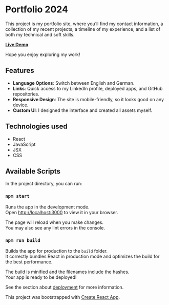 # Portfolio 2024
This project is my portfolio site, where you’ll find my contact information, a collection of my recent projects, a timeline of my experience, and a list of both my technical and soft skills.

**[Live Demo](https://portfolio2024-jessicaduarte.netlify.app/)**

Hope you enjoy exploring my work!

## Features
- **Language Options**: Switch between English and German.
- **Links**: Quick access to my LinkedIn profile, deployed apps, and GitHub repositories.
- **Responsive Design**: The site is mobile-friendly, so it looks good on any device.
- **Custom UI**: I designed the interface and created all assets myself.

## Technologies used
- React
- JavaScript
- JSX
- CSS

## Available Scripts

In the project directory, you can run:

### `npm start`

Runs the app in the development mode.\
Open [http://localhost:3000](http://localhost:3000) to view it in your browser.

The page will reload when you make changes.\
You may also see any lint errors in the console.

### `npm run build`

Builds the app for production to the `build` folder.\
It correctly bundles React in production mode and optimizes the build for the best performance.

The build is minified and the filenames include the hashes.\
Your app is ready to be deployed!

See the section about [deployment](https://facebook.github.io/create-react-app/docs/deployment) for more information.

This project was bootstrapped with [Create React App](https://github.com/facebook/create-react-app).
